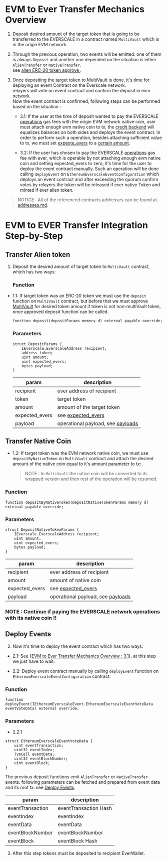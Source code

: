 # EVM to Ever Transfer Mechanics Overview

1. Deposit desired amount of the target token that is going to be transferred to the EVERSCALE in a contract named `MultiVault` which is in the origin EVM network.

2. Through the previous operation, two events will be emitted. one of them is always `Deposit` and another one depended on the situation is either `AlienTransfer` or `NativeTransfer`.\
   see [alien ERC-20 token approve ](./Concepts/Operations.md#approving-alien-erc-20-tokens).
3. Once depositing the target token to MultiVault is done, it's time for deploying an event Contract on the Everscale network.\
   relayers will vote on event contract and confirm the deposit in evm network.\
   Now the event contract is confirmed, following steps can be performed based on the situation :

   - 3.1: If the user at the time of deposit wanted to pay the EVERSCALE [operations](./Concepts/Operations.md#ever-network-operations) gas fees with the origin EVM network native coin, user must attach enough evm native coin to tx, the [credit backend](./Concepts/CreditBackend.md#credit-backend) will equalizes balances on both sides and deploys the event contract.
     In order to perform such a operation, besides attaching sufficient value to tx, we must set [expexte_evers](./Concepts/Operations.md#event-contract-deploy-value-expected_evers) to a [certain amount](FAQ.md#how-to-set-expected_evers).

   - 3.2: If the user has chosen to pay the EVERSCALE [operations](./Concepts/Operations.md#ever-network-operations) gas fee with ever, which is operable by not attaching enough evm native coin and setting expected_evers to zero, it's time for the user to deploy the event contract manually. Such an operation will be done calling `deployEvent` on `EthereumEverscaleEventConfiguration` which deploys an event contract and after exceeding the quorum confirm votes by relayers the token will be released if ever native Token and minted if ever alien token.

> NOTICE : All of the referenced contracts addresses can be found at [addresses.md](./addresses.md).

# EVM to EVER Transfer Integration Step-by-Step

## Transfer Alien token

1. Deposit the desired amount of target token to `MultiVault` contract, which has two ways:

   ### Function

- 1.1: If target token was an ERC-20 token we must use the `deposit` function on `MultiVault` contract,
  but before that we must approve [MultiVault](./addresses.md#evm-smart-contracts) for desired token amount if token is not non-multiVault token, once approved deposit function can be called.

  ```solidity
  function deposit(depositParams memory d) external payable override;
  ```

  ### Parameters

  ```solidity
  struct DepositParams {
      IEverscale.EverscaleAddress recipient;
      address token;
      uint amount;
      uint expected_evers;
      bytes payload;
  }
  ```

  | param          | description                                                                               |
  | -------------- | ----------------------------------------------------------------------------------------- |
  | recipient      | ever address of recipient                                                                 |
  | token          | target token                                                                              |
  | amount         | amount of the target token                                                                |
  | expected_evers | see [expected_evers](./Concepts/Operations.md#event-contract-deploy-value-expected_evers) |
  | payload        | operational payload, see [payloads](./Concepts/Payloads.md#payloads)                      |

## Transfer Native Coin

- 1.2: If target token was the EVM network native coin, we must use `depositByNativeToken` on `MultiVault` contract and attach the desired amount of the native coin equal to it's amount parameter to tx:

  > NOTE : In `MultiVault` the native coin will be converted to its wrapped version and then rest of the operation will be resumed.

### Function

```solidity
function depositByNativeToken(DepositNativeTokenParams memory d) external payable override;
```

### Parameters

```solidity
struct DepositNativeTokenParams {
    IEverscale.EverscaleAddress recipient;
    uint amount;
    uint expected_evers;
    bytes payload;
}
```

| param          | description                                                                               |
| -------------- | ----------------------------------------------------------------------------------------- |
| recipient      | ever address of recipient                                                                 |
| amount         | amount of native coin                                                                     |
| expected_evers | see [expected_evers](./Concepts/Operations.md#event-contract-deploy-value-expected_evers) |
| payload        | operational payload, see [payloads](./Concepts/Payloads.md#payloads)                      |

### NOTE : Continue if paying the EVERSCALE network operations with its native coin !!

## Deploy Events

2. Now it's time to deploy the event contract which has two ways:

- 2.1: See {[EVM to Ever Transfer Mechanics Overview : 3.1](#31-if-the-user-at-the-time-of-deposit-accepted-to-pay-the-event-contract-deployment-fee-with-the-origin-evm-network-native-coin-the-relayers-will-automatically-swap-that-to-ever-which-is-the-everscale-native-coin-and-deploy-the-event-contract-themselves)}. at this step we just have to wait.

- 2.2: Deploy event contract manually by calling `deployEvent` function on `EthereumEverscaleEventConfiguration` contract:

### Function

```solidity
function deployEvent(IEthereumEverscaleEvent.EthereumEverscaleEventVoteData eventVoteData) external override;
```

### Parameters

- 2.2.1

```solidity
struct EthereumEverscaleEventVoteData {
    uint eventTransaction;
    uint32 eventIndex;
    TvmCell eventData;
    uint32 eventBlockNumber;
    uint eventBlock;
}
```

The previous deposit functions emit `AlienTransfer` or `NativeTransfer` events. following parameters can be fetched and prepared from event data and its root tx. see [Deploy Events](../scripts/deployEvents/).

| param            | description           |
| ---------------- | --------------------- |
| eventTransaction | eventTransaction Hash |
| eventIndex       | eventIndex            |
| eventData        | eventData             |
| eventBlockNumber | eventBlockNumber      |
| eventBlock       | eventBlock Hash       |

3. After this step tokens must be deposited to recipient EverWallet.

